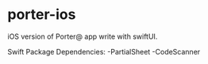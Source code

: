 # porter-ios
iOS version of Porter@ app write with swiftUI.

Swift Package Dependencies:
-PartialSheet
-CodeScanner
